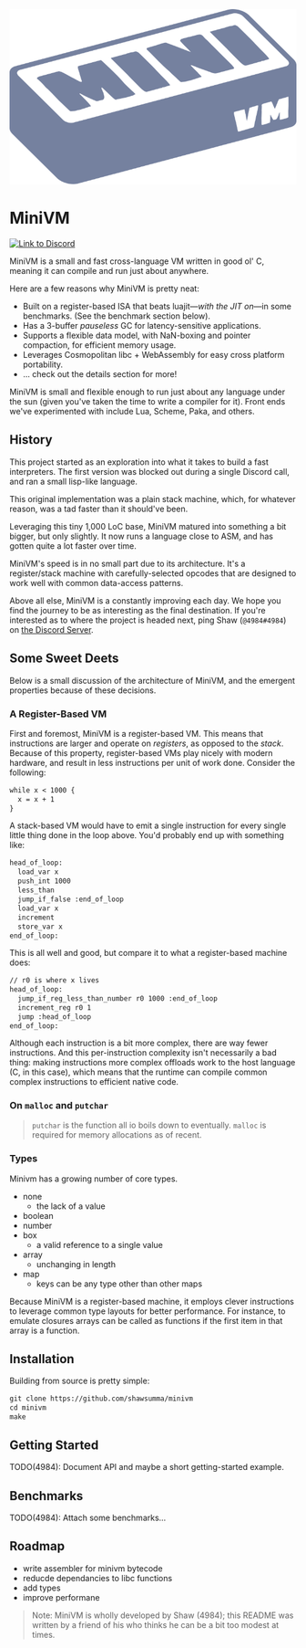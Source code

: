 ![The MiniVM Logo, looks like a brick according to some, some catfood according to others](MiniVM.svg)

# MiniVM

[![Link to Discord](https://img.shields.io/discord/814855814514737152?logo=discord&color=5865F2)](https://discord.gg/UyvxuC5W5q)

MiniVM is a small and fast cross-language VM written in good ol' C, meaning it can compile and run just about anywhere.

Here are a few reasons why MiniVM is pretty neat:

- Built on a register-based ISA that beats luajit—*with the JIT on*—in some benchmarks. (See the benchmark section below).
- Has a 3-buffer *pauseless* GC for latency-sensitive applications.
- Supports a flexible data model, with NaN-boxing and pointer compaction, for efficient memory usage.
- Leverages Cosmopolitan libc + WebAssembly for easy cross platform portability.
- ... check out the details section for more!

MiniVM is small and flexible enough to run just about any language under the sun (given you've taken the time to write a compiler for it). Front ends we've experimented with include Lua, Scheme, Paka, and others.

## History
This project started as an exploration into what it takes to build a fast interpreters. The first version was blocked out during a single Discord call, and ran a small lisp-like language.

This original implementation was a plain stack machine, which, for whatever reason, was a tad faster than it should've been.

Leveraging this tiny 1,000 LoC base, MiniVM matured into something a bit bigger, but only slightly. It now runs a language close to ASM, and has gotten quite a lot faster over time.

MiniVM's speed is in no small part due to its architecture. It's a register/stack machine with carefully-selected opcodes that are designed to work well with common data-access patterns.

Above all else, MiniVM is a constantly improving each day. We hope you find the journey to be as interesting as the final destination. If you're interested as to where the project is headed next, ping Shaw (`@4984#4984`) on [the Discord Server](https://discord.gg/UyvxuC5W5q).

## Some Sweet Deets
Below is a small discussion of the architecture of MiniVM, and the emergent properties because of these decisions.

### A Register-Based VM
First and foremost, MiniVM is a register-based VM. This means that instructions are larger and operate on *registers*, as opposed to the *stack*. Because of this property, register-based VMs play nicely with modern hardware, and result in less instructions per unit of work done. Consider the following:

```
while x < 1000 {
  x = x + 1
}
```

A stack-based VM would have to emit a single instruction for every single little thing done in the loop above. You'd probably end up with something like:

```
head_of_loop:
  load_var x
  push_int 1000
  less_than
  jump_if_false :end_of_loop
  load_var x
  increment
  store_var x
end_of_loop:
```

This is all well and good, but compare it to what a register-based machine does:

```
// r0 is where x lives
head_of_loop:
  jump_if_reg_less_than_number r0 1000 :end_of_loop
  increment_reg r0 1
  jump :head_of_loop
end_of_loop:
```

Although each instruction is a bit more complex, there are way fewer instructions. And this per-instruction complexity isn't necessarily a bad thing: making instructions more complex offloads work to the host language (C, in this case), which means that the runtime can compile common complex instructions to efficient native code.

### On `malloc` and `putchar`

> `putchar` is the function all io boils down to eventually.
> `malloc` is required for memory allocations as of recent.

### Types

Minivm has a growing number of core types. 

- none
  - the lack of a value
- boolean
- number
- box
  - a valid reference to a single value
- array
  - unchanging in length
- map 
  - keys can be any type other than other maps

Because MiniVM is a register-based machine, it employs clever instructions to leverage common type layouts for better performance. For instance, to emulate closures arrays can be called as functions if the first item in that array is a function.

## Installation
Building from source is pretty simple:

```
git clone https://github.com/shawsumma/minivm
cd minivm
make
```

## Getting Started
TODO(4984): Document API and maybe a short getting-started example.

## Benchmarks
TODO(4984): Attach some benchmarks...

## Roadmap
- write assembler for minivm bytecode
- reducde dependancies to libc functions
- add types
- improve performane

> Note: MiniVM is wholly developed by Shaw (4984); this README was written by a friend of his who thinks he can be a bit too modest at times.
